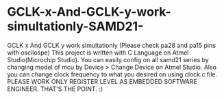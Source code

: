 # GCLK-x-And-GCLK-y-work-simultationly-SAMD21-
GCLK x And GCLK y work simultationly (Please check pa28 and pa15 pins with oscilospe)
This project is written with C Language on Atmel Studio(Microchip Studio). 
You can easily config on all samd21 series by changing model of mcu by Device > Change Device on Atmel Studio. 
Also you can change clock frequency to what you desired on using clock.c file.
PLEASE WORK ONLY REGISTER LEVEL AS EMBEDDED SOFTWARE ENGINEER. THAT'S THE POINT. :)
